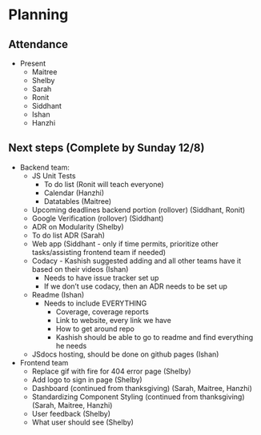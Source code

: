 # Planning

## Attendance

* Present  
  * Maitree  
  * Shelby  
  * Sarah  
  * Ronit   
  * Siddhant  
  * Ishan  
  * Hanzhi

## Next steps (Complete by Sunday 12/8)

* Backend team:   
  * JS Unit Tests  
    * To do list (Ronit will teach everyone)  
    * Calendar (Hanzhi)  
    * Datatables (Maitree)  
  * Upcoming deadlines backend portion (rollover) (Siddhant, Ronit)  
  * Google Verification (rollover) (Siddhant)  
  * ADR on Modularity (Shelby)  
  * To do list ADR (Sarah)  
  * Web app (Siddhant \- only if time permits, prioritize other tasks/assisting frontend team if needed)  
  * Codacy \- Kashish suggested adding and all other teams have it based on their videos (Ishan)  
    * Needs to have issue tracker set up  
    * If we don’t use codacy, then an ADR needs to be set up  
  * Readme (Ishan)  
    * Needs to include EVERYTHING  
      * Coverage, coverage reports  
      * Link to website, every link we have  
      * How to get around repo  
      * Kashish should be able to go to readme and find everything he needs  
  * JSdocs hosting, should be done on github pages (Ishan)  
* Frontend team  
  * Replace gif with fire for 404 error page (Shelby)  
  * Add logo to sign in page (Shelby)  
  * Dashboard (continued from thanksgiving) (Sarah, Maitree, Hanzhi)  
  * Standardizing Component Styling (continued from thanksgiving) (Sarah, Maitree, Hanzhi)  
  * User feedback (Shelby)  
  * What user should see (Shelby)